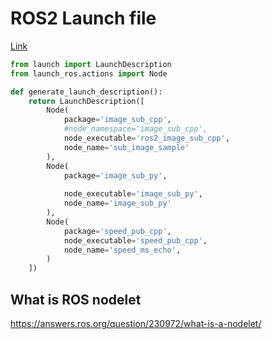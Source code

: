 # ROS2 Launch file

[Link](https://index.ros.org/doc/ros2/Tutorials/Launch-Files/Creating-Launch-Files/)

```python
from launch import LaunchDescription
from launch_ros.actions import Node

def generate_launch_description():
    return LaunchDescription([
        Node(
            package='image_sub_cpp',
            #node_namespace='image_sub_cpp',
            node_executable='ros2_image_sub_cpp',
            node_name='sub_image_sample'
        ),
        Node(
            package='image_sub_py',
            
            node_executable='image_sub_py',
            node_name='image_sub_py'
        ),
        Node(
            package='speed_pub_cpp',
            node_executable='speed_pub_cpp',
            node_name='speed_ms_echo',
        )
    ])
```




## What is ROS nodelet
https://answers.ros.org/question/230972/what-is-a-nodelet/


